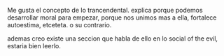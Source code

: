 Me gusta el concepto de lo trancendental. explica porque podemos desarrollar moral para empezar, porque nos unimos mas a ella, fortalece autoestima, etceteta. o su contrario.

ademas creo existe una seccion que habla de ello en lo social of the evil, estaria bien leerlo.